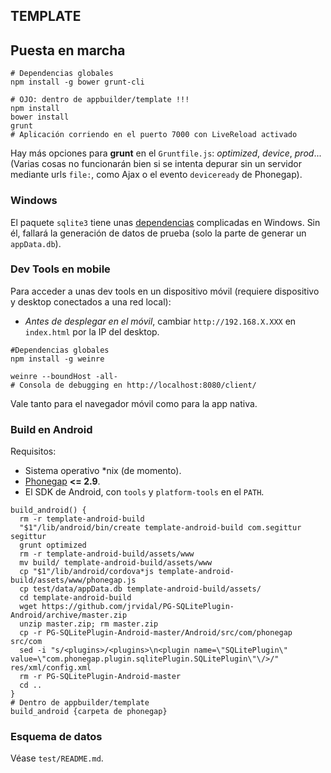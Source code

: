 TEMPLATE
--------
## Puesta en marcha
```shell
# Dependencias globales
npm install -g bower grunt-cli

# OJO: dentro de appbuilder/template !!!
npm install
bower install
grunt
# Aplicación corriendo en el puerto 7000 con LiveReload activado
```

Hay más opciones para **grunt** en el `Gruntfile.js`: *optimized*, *device*, *prod*... 
(Varias cosas no funcionarán bien si se intenta depurar sin un servidor mediante urls `file:`, como Ajax o el evento `deviceready` de Phonegap).

### Windows
El paquete `sqlite3` tiene unas [dependencias](https://github.com/TooTallNate/node-gyp#installation) complicadas en Windows. Sin él, fallará la generación de datos de prueba (solo la parte de generar un `appData.db`).

### Dev Tools en mobile
Para acceder a unas dev tools en un dispositivo móvil (requiere dispositivo y desktop conectados a una red local):
* *Antes de desplegar en el móvil*, cambiar `http://192.168.X.XXX` en `index.html` por la IP del desktop.

```shell
#Dependencias globales
npm install -g weinre

weinre --boundHost -all-
# Consola de debugging en http://localhost:8080/client/
```

Vale tanto para el navegador móvil como para la app nativa.

### Build en Android
Requisitos:
* Sistema operativo *nix (de momento).
* [Phonegap](http://phonegap.com/) **<= 2.9**.
* El SDK de Android, con `tools` y `platform-tools` en el `PATH`.

```shell
build_android() {
  rm -r template-android-build
  "$1"/lib/android/bin/create template-android-build com.segittur segittur
  grunt optimized
  rm -r template-android-build/assets/www
  mv build/ template-android-build/assets/www
  cp "$1"/lib/android/cordova*js template-android-build/assets/www/phonegap.js
  cp test/data/appData.db template-android-build/assets/
  cd template-android-build
  wget https://github.com/jrvidal/PG-SQLitePlugin-Android/archive/master.zip
  unzip master.zip; rm master.zip
  cp -r PG-SQLitePlugin-Android-master/Android/src/com/phonegap src/com
  sed -i "s/<plugins>/<plugins>\n<plugin name=\"SQLitePlugin\" value=\"com.phonegap.plugin.sqlitePlugin.SQLitePlugin\"\/>/" res/xml/config.xml
  rm -r PG-SQLitePlugin-Android-master
  cd ..
}
# Dentro de appbuilder/template
build_android {carpeta de phonegap}
```

### Esquema de datos
Véase `test/README.md`.